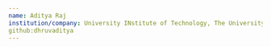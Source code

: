 ```yaml
---
name: Aditya Raj
institution/company: University INstitute of Technology, The University of Burdwan
github:dhruvaditya
---
```

